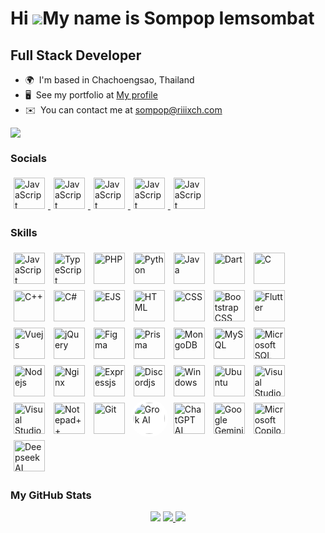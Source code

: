 Hi ![](https://user-images.githubusercontent.com/18350557/176309783-0785949b-9127-417c-8b55-ab5a4333674e.gif)My name is Sompop Iemsombat
========================================================================================================================================

Full Stack Developer
---------------------------------------

* 🌍  I'm based in Chachoengsao, Thailand
* 🖥️  See my portfolio at [My profile](http://profile.riiixch.com/)
* ✉️  You can contact me at [sompop@riiixch.com](mailto:sompop@riiixch.com)

<a href="https://www.github.com/riiixch" target="_blank" rel="noreferrer">
<img src="https://img.shields.io/github/followers/riiixch?logo=github&style=for-the-badge&color=a855f7&labelColor=1c1917"/>
</a>

<h3 align="left">Socials</h3>
<p align="left">
<a href="https://discord.com/users/240449032655339532" target="_blank">
<img src="https://img.icons8.com/?size=100&id=2mIgusGquJFz&format=png" width=50 style="padding: 5px" alt="JavaScript"></img>
</a>
<a href="https://www.facebook.com/profile.php?id=100014941601002" target="_blank">
<img src="https://img.icons8.com/?size=100&id=yGcWL8copNNQ&format=png" width=50 style="padding: 5px" alt="JavaScript"></img>
</a>
<a href="https://www.instagram.com/riiixch/" target="_blank">
<img src="https://img.icons8.com/?size=100&id=Xy10Jcu1L2Su&format=png" width=50 style="padding: 5px" alt="JavaScript"></img>
</a>
<a href="https://line.me/ti/p/kmeC3YpYMu" target="_blank">
<img src="https://img.icons8.com/?size=100&id=0ZWDaCvmIF4I&format=png" width=50 style="padding: 5px" alt="JavaScript"></img>
</a>
<a href="https://www.youtube.com/@RIIIXCHMrsompopYT" target="_blank">
<img src="https://img.icons8.com/?size=100&id=9a46bTk3awwI&format=png" width=50 style="padding: 5px" alt="JavaScript"></img>
</a>
</p>

<h3 align="left">Skills</h3>
<p align="left">
<img src="https://img.icons8.com/?size=100&id=PXTY4q2Sq2lG&format=png" width=50 style="padding: 5px" alt="JavaScript"></img>
<img src="https://img.icons8.com/?size=100&id=nCj4PvnCO0tZ&format=png" width=50 style="padding: 5px" alt="TypeScript"></img>
<img src="https://img.icons8.com/?size=100&id=ylXrZF2zxsFE&format=png" width=50 style="padding: 5px" alt="PHP"></img>
<img src="https://img.icons8.com/?size=100&id=l75OEUJkPAk4&format=png" width=50 style="padding: 5px" alt="Python"></img>
<img src="https://img.icons8.com/?size=100&id=Pd2x9GWu9ovX&format=png" width=50 style="padding: 5px" alt="Java"></img>
<img src="https://img.icons8.com/?size=100&id=7AFcZ2zirX6Y&format=png" width=50 style="padding: 5px" alt="Dart"></img>
<img src="https://img.icons8.com/?size=100&id=shQTXiDQiQVR&format=png" width=50 style="padding: 5px" alt="C"></img>
<img src="https://img.icons8.com/?size=100&id=TpULddJc4gTh&format=png" width=50 style="padding: 5px" alt="C++"></img>
<img src="https://img.icons8.com/?size=100&id=45490&format=png" width=50 style="padding: 5px" alt="C#"></img>
<img src="https://img.icons8.com/?size=100&id=Pxe6MGswB8pX&format=png" width=50 style="padding: 5px" alt="EJS"></img>
<img src="https://img.icons8.com/?size=100&id=v8RpPQUwv0N8&format=png" width=50 style="padding: 5px" alt="HTML"></img>
<img src="https://img.icons8.com/?size=100&id=7gdY5qNXaKC0&format=png" width=50 style="padding: 5px" alt="CSS"></img>
<img src="https://img.icons8.com/?size=100&id=g9mmSxx3SwAI&format=png" width=50 style="padding: 5px" alt="Bootstrap CSS"></img>
<img src="https://img.icons8.com/?size=100&id=pCvIfmctRaY8&format=png" width=50 style="padding: 5px" alt="Flutter"></img>
<img src="https://img.icons8.com/?size=100&id=dzfo6UeXW9h7&format=png" width=50 style="padding: 5px" alt="Vuejs"></img>
<img src="https://img.icons8.com/?size=100&id=HKNzD81eiiSc&format=png" width=50 style="padding: 5px" alt="jQuery"></img>
<img src="https://img.icons8.com/?size=100&id=zfHRZ6i1Wg0U&format=png" width=50 style="padding: 5px" alt="Figma"></img>
<img src="https://img.icons8.com/?size=100&id=aqb9SdV9P8oC&format=png" width=50 style="padding: 5px" alt="Prisma"></img>
<img src="https://img.icons8.com/?size=100&id=bosfpvRzNOG8&format=png" width=50 style="padding: 5px" alt="MongoDB"></img>
<img src="https://img.icons8.com/?size=100&id=9nLaR5KFGjN0&format=png" width=50 style="padding: 5px" alt="MySQL"></img>
<img src="https://img.icons8.com/?size=100&id=laYYF3dV0Iew&format=png" width=50 style="padding: 5px" alt="Microsoft SQL Server"></img>
<img src="https://img.icons8.com/?size=100&id=54087&format=png" width=50 style="padding: 5px" alt="Nodejs"></img>
<img src="https://img.icons8.com/?size=100&id=t2x6DtCn5Zzx&format=png" width=50 style="padding: 5px" alt="Nginx"></img>
<img src="https://ajeetchaulagain.com/static/7cb4af597964b0911fe71cb2f8148d64/87351/express-js.png" width=50 style="padding: 5px" alt="Expressjs"></img>
<img src="https://icon.icepanel.io/Technology/svg/Discord.js.svg" width=50 style="padding: 5px" alt="Discordjs"></img>
<img src="https://img.icons8.com/?size=100&id=108792&format=png" width=50 style="padding: 5px" alt="Windows"></img>
<img src="https://img.icons8.com/?size=100&id=63208&format=png" width=50 style="padding: 5px" alt="Ubuntu"></img>
<img src="https://img.icons8.com/?size=100&id=0OQR1FYCuA9f&format=png" width=50 style="padding: 5px" alt="Visual Studio Code"></img>
<img src="https://img.icons8.com/?size=100&id=ezj3zaVtImPg&format=png" width=50 style="padding: 5px" alt="Visual Studio Community"></img>
<img src="https://img.icons8.com/?size=100&id=67169&format=png" width=50 style="padding: 5px" alt="Notepad++"></img>
<img src="https://img.icons8.com/?size=100&id=20906&format=png" width=50 style="padding: 5px" alt="Git"></img>
<img src="https://img.icons8.com/?size=100&id=W864KQKLKmWj&format=png" width=50 style="padding: 5px; background: white; border-radius: 50%;" alt="Grok AI"></img>
<img src="https://img.icons8.com/?size=100&id=ka3InxFU3QZa&format=png" width=50 style="padding: 5px" alt="ChatGPT AI"></img>
<img src="https://encrypted-tbn0.gstatic.com/images?q=tbn:ANd9GcThr7qrIazsvZwJuw-uZCtLzIjaAyVW_ZrlEQ&s" width=50 style="padding: 5px" alt="Google Gemini AI"></img>
<img src="https://img.icons8.com/?size=100&id=PxQoyT1s0uFh&format=png" width=50 style="padding: 5px" alt="Microsoft Copilot AI"></img>
<img src="https://img.icons8.com/?size=100&id=THRPlyXrzBJk&format=png" width=50 style="padding: 5px" alt="Deepseek AI"></img>
</p>

<h3 align="left">My GitHub Stats</h3>
<p align="center">
<img src="https://git-stats.riiixch.com/?username=RIIIXCH&include_all_commits=true&count_private=true&show_icons=true&title_color=6366f1&text_color=ffffff&icon_color=a855f7&bg_color=1c1917&hide_border=false&hide=contribs"/>

<a href="https://git-stats.riiixch.com/top-langs/?username=RIIIXCH&include_all_commits=true&count_private=true&layout=compact&title_color=6366f1&text_color=ffffff&icon_color=a855f7&bg_color=1c1917&hide_border=false&locale=en&custom_title=Top%20Languages&langs_count=20">
<img src="https://git-stats.riiixch.com/top-langs/?username=RIIIXCH&include_all_commits=true&count_private=true&layout=compact&title_color=6366f1&text_color=ffffff&icon_color=a855f7&bg_color=1c1917&hide_border=false&locale=en&custom_title=Top%20Languages&langs_count=20"/>
</a>

<img src="https://github-profile-trophy.vercel.app/?username=RIIIXCH&theme=juicyfresh&row=2&column=3"/>
</p>
